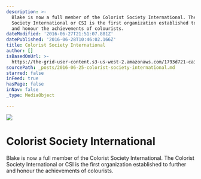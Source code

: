 ```yaml
---
description: >-
  Blake is now a full member of the Colorist Society International. The Colorist
  Society International or CSI is the first organization established to further
  and honour the achievements of colourists.
dateModified: '2016-06-27T21:51:07.881Z'
datePublished: '2016-06-28T10:46:02.166Z'
title: Colorist Society International
author: []
isBasedOnUrl: >-
  https://the-grid-user-content.s3-us-west-2.amazonaws.com/1793d721-ca38-4532-b87a-3bdec696fd49.jpg
sourcePath: _posts/2016-06-25-colorist-society-international.md
starred: false
inFeed: true
hasPage: false
inNav: false
_type: MediaObject

---
```

![](https://the-grid-user-content.s3-us-west-2.amazonaws.com/058505d3-5919-4dbf-9871-c307320be96a.jpg)

# **Colorist Society International**

Blake is now a full member of the Colorist Society International. The Colorist Society International or CSI is the first organization established to further and honour the achievements of colourists.